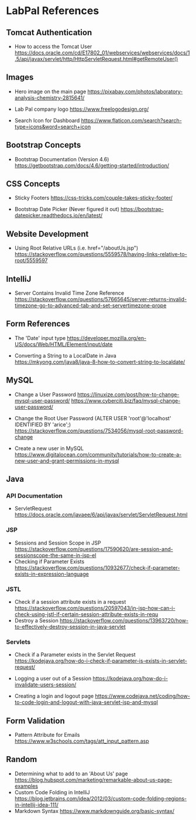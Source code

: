 # LabPal References

## Tomcat Authentication
- How to access the Tomcat User
  https://docs.oracle.com/cd/E17802_01/webservices/webservices/docs/1.5/api/javax/servlet/http/HttpServletRequest.html#getRemoteUser()

## Images
- Hero image on the main page
  https://pixabay.com/photos/laboratory-analysis-chemistry-2815641/
  

- Lab Pal company logo
  https://www.freelogodesign.org/


- Search Icon for Dashboard
  https://www.flaticon.com/search?search-type=icons&word=search+icon
  
## Bootstrap Concepts
- Bootstrap Documentation (Version 4.6)
  https://getbootstrap.com/docs/4.6/getting-started/introduction/
  
## CSS Concepts
- Sticky Footers
  https://css-tricks.com/couple-takes-sticky-footer/


- Bootstrap Date Picker (Never figured it out)
  https://bootstrap-datepicker.readthedocs.io/en/latest/
  
## Website Development
- Using Root Relative URLs (i.e. href="/aboutUs.jsp")
  https://stackoverflow.com/questions/5559578/having-links-relative-to-root/5559597
  
## IntelliJ
- Server Contains Invalid Time Zone Reference
https://stackoverflow.com/questions/57665645/server-returns-invalid-timezone-go-to-advanced-tab-and-set-servertimezone-prope

## Form References
- The 'Date' input type
  https://developer.mozilla.org/en-US/docs/Web/HTML/Element/input/date
  

- Converting a String to a LocalDate in Java
  https://mkyong.com/java8/java-8-how-to-convert-string-to-localdate/
  

## MySQL
- Change a User Password
  https://linuxize.com/post/how-to-change-mysql-user-password/
  https://www.cyberciti.biz/faq/mysql-change-user-password/
  

- Change the Root User Password (ALTER USER 'root'@'localhost' IDENTIFIED BY 'arice';)
  https://stackoverflow.com/questions/7534056/mysql-root-password-change
  

- Create a new user in MySQL
  https://www.digitalocean.com/community/tutorials/how-to-create-a-new-user-and-grant-permissions-in-mysql

## Java

### API Documentation
- ServletRequest
  https://docs.oracle.com/javaee/6/api/javax/servlet/ServletRequest.html

### JSP
- Sessions and Session Scope in JSP
  https://stackoverflow.com/questions/17590620/are-session-and-sessionscope-the-same-in-jsp-el
- Checking if Parameter Exists
  https://stackoverflow.com/questions/10932677/check-if-parameter-exists-in-expression-language

### JSTL
- Check if a session attribute exists in a request
  https://stackoverflow.com/questions/20597043/in-jsp-how-can-i-check-using-jstl-if-certain-session-attribute-exists-in-requ
- Destroy a Session
  https://stackoverflow.com/questions/13963720/how-to-effectively-destroy-session-in-java-servlet

### Servlets
- Check if a Parameter exists in the Servlet Request
  https://kodejava.org/how-do-i-check-if-parameter-is-exists-in-servlet-request/
  

- Logging a user out of a Session
  https://kodejava.org/how-do-i-invalidate-users-session/
  

- Creating a login and logout page
  https://www.codejava.net/coding/how-to-code-login-and-logout-with-java-servlet-jsp-and-mysql
  

## Form Validation
- Pattern Attribute for Emails
  https://www.w3schools.com/tags/att_input_pattern.asp

## Random
- Determining what to add to an 'About Us' page
  https://blog.hubspot.com/marketing/remarkable-about-us-page-examples
- Custom Code Folding in IntelliJ
  https://blog.jetbrains.com/idea/2012/03/custom-code-folding-regions-in-intellij-idea-111/
- Markdown Syntax
  https://www.markdownguide.org/basic-syntax/